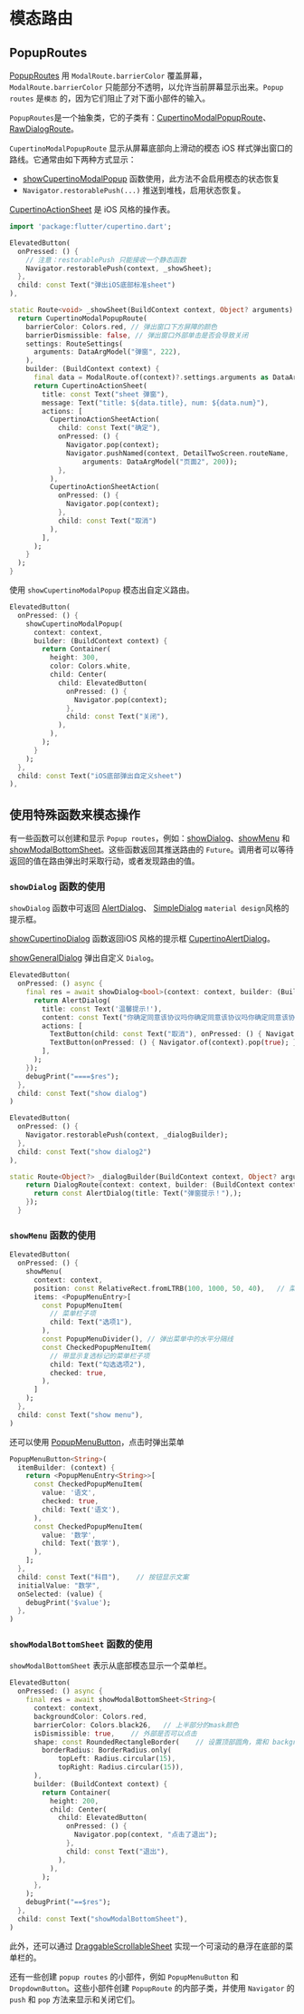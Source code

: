 # 模态路由

## PopupRoutes

[PopupRoutes](https://api.flutter-io.cn/flutter/widgets/PopupRoute-class.html) 用 `ModalRoute.barrierColor` 覆盖屏幕，`ModalRoute.barrierColor` 只能部分不透明，以允许当前屏幕显示出来。`Popup routes` 是`模态` 的，因为它们阻止了对下面小部件的输入。

`PopupRoutes`是一个抽象类，它的子类有：[CupertinoModalPopupRoute](https://api.flutter-io.cn/flutter/cupertino/CupertinoModalPopupRoute-class.html)、[RawDialogRoute](https://api.flutter-io.cn/flutter/widgets/RawDialogRoute-class.html)。

`CupertinoModalPopupRoute` 显示从屏幕底部向上滑动的模态 iOS 样式弹出窗口的路线。它通常由如下两种方式显示：

* [showCupertinoModalPopup](https://api.flutter-io.cn/flutter/cupertino/showCupertinoModalPopup.html) 函数使用，此方法不会启用模态的状态恢复
* `Navigator.restorablePush(...)` 推送到堆栈，启用状态恢复。

[CupertinoActionSheet](https://api.flutter-io.cn/flutter/cupertino/CupertinoActionSheet-class.html) 是 iOS 风格的操作表。

```dart
import 'package:flutter/cupertino.dart';

ElevatedButton(
  onPressed: () {
    // 注意：restorablePush 只能接收一个静态函数
    Navigator.restorablePush(context, _showSheet);
  },
  child: const Text("弹出iOS底部标准sheet")
),

static Route<void> _showSheet(BuildContext context, Object? arguments) {
  return CupertinoModalPopupRoute(
    barrierColor: Colors.red, // 弹出窗口下方屏障的颜色
    barrierDismissible: false, // 弹出窗口外部单击是否会导致关闭
    settings: RouteSettings(
      arguments: DataArgModel("弹窗", 222),
    ),
    builder: (BuildContext context) {
      final data = ModalRoute.of(context)?.settings.arguments as DataArgModel;
      return CupertinoActionSheet(
        title: const Text("sheet 弹窗"),
        message: Text("title: ${data.title}, num: ${data.num}"),
        actions: [
          CupertinoActionSheetAction(
            child: const Text("确定"),
            onPressed: () {
              Navigator.pop(context);
              Navigator.pushNamed(context, DetailTwoScreen.routeName,
                  arguments: DataArgModel("页面2", 200));
            },
          ),
          CupertinoActionSheetAction(
            onPressed: () {
              Navigator.pop(context);
            },
            child: const Text("取消")
          ),
        ],
      );
    }
  );
}
```

使用 `showCupertinoModalPopup` 模态出自定义路由。

```dart
ElevatedButton(
  onPressed: () {
    showCupertinoModalPopup(
      context: context,
      builder: (BuildContext context) {
        return Container(
          height: 300,
          color: Colors.white,
          child: Center(
            child: ElevatedButton(
              onPressed: () {
                Navigator.pop(context);
              },
              child: const Text("关闭"),
            ),
          ),
        );
      }
    );
  },
  child: const Text("iOS底部弹出自定义sheet")
),
```

## 使用特殊函数来模态操作

有一些函数可以创建和显示 `Popup routes`，例如：[showDialog](https://api.flutter.dev/flutter/material/showDialog.html)、[showMenu](https://api.flutter.dev/flutter/material/showMenu.html) 和 [showModalBottomSheet](https://api.flutter.dev/flutter/material/showModalBottomSheet.html)。这些函数返回其推送路由的 `Future`。调用者可以等待返回的值在路由弹出时采取行动，或者发现路由的值。

### `showDialog` 函数的使用

`showDialog` 函数中可返回 [AlertDialog](https://api.flutter.dev/flutter/material/AlertDialog-class.html)、 [SimpleDialog](https://api.flutter.dev/flutter/material/SimpleDialog-class.html) `material design`风格的提示框。

[showCupertinoDialog](https://api.flutter.dev/flutter/cupertino/showCupertinoDialog.html) 函数返回iOS 风格的提示框 [CupertinoAlertDialog](https://api.flutter.dev/flutter/cupertino/CupertinoAlertDialog-class.html)。

[showGeneralDialog](https://api.flutter.dev/flutter/widgets/showGeneralDialog.html) 弹出自定义 `Dialog`。

```dart
ElevatedButton(
  onPressed: () async {
    final res = await showDialog<bool>(context: context, builder: (BuildContext context) {
      return AlertDialog(
        title: const Text('温馨提示!'),
        content: const Text("你确定同意该协议吗你确定同意该协议吗你确定同意该协议吗你确定同意该协议吗"),
        actions: [
          TextButton(child: const Text("取消"), onPressed: () { Navigator.pop(context, false); },),
          TextButton(onPressed: () { Navigator.of(context).pop(true); }, child: const Text("确定")),
        ],
      );
    });
    debugPrint("====$res");
  },
  child: const Text("show dialog")
)
```

```dart
ElevatedButton(
  onPressed: () {
    Navigator.restorablePush(context, _dialogBuilder);
  },
  child: const Text("show dialog2")
),

static Route<Object?> _dialogBuilder(BuildContext context, Object? arguments) {
    return DialogRoute(context: context, builder: (BuildContext context) {
      return const AlertDialog(title: Text("弹窗提示！"),);
    });
  }
```


### `showMenu` 函数的使用

```dart
ElevatedButton(
  onPressed: () {
    showMenu(
      context: context,
      position: const RelativeRect.fromLTRB(100, 1000, 50, 40),   // 菜单栏显示的位置
      items: <PopupMenuEntry>[
        const PopupMenuItem(
          // 菜单栏子项
          child: Text("选项1"),
        ),
        const PopupMenuDivider(), // 弹出菜单中的水平分隔线
        const CheckedPopupMenuItem(
          // 带显示复选标记的菜单栏子项
          child: Text("勾选选项2"),
          checked: true,
        ),
      ]
    );
  },
  child: const Text("show menu"),
)
```

还可以使用 [PopupMenuButton](https://api.flutter.dev/flutter/material/PopupMenuButton-class.html)，点击时弹出菜单

```dart
PopupMenuButton<String>(
  itemBuilder: (context) {
    return <PopupMenuEntry<String>>[
      const CheckedPopupMenuItem(
        value: '语文',
        checked: true,
        child: Text('语文'),
      ),
      const CheckedPopupMenuItem(
        value: '数学',
        child: Text('数学'),
      ),
    ];
  },
  child: const Text("科目"),    // 按钮显示文案
  initialValue: "数学",
  onSelected: (value) {
    debugPrint('$value');
  },
)
```

### `showModalBottomSheet` 函数的使用

`showModalBottomSheet` 表示从底部模态显示一个菜单栏。

```dart
ElevatedButton(
  onPressed: () async {
    final res = await showModalBottomSheet<String>(
      context: context,
      backgroundColor: Colors.red,
      barrierColor: Colors.black26,   // 上半部分的mask颜色
      isDismissible: true,    // 外部是否可以点击
      shape: const RoundedRectangleBorder(    // 设置顶部圆角，需和 backgroundColor 搭配使用
        borderRadius: BorderRadius.only(
            topLeft: Radius.circular(15),
            topRight: Radius.circular(15)),
      ),
      builder: (BuildContext context) {
        return Container(
          height: 200,
          child: Center(
            child: ElevatedButton(
              onPressed: () {
                Navigator.pop(context, "点击了退出");
              },
              child: const Text("退出"),
            ),
          ),
        );
      },
    );
    debugPrint("==$res");
  },
  child: const Text("showModalBottomSheet"),
)
```

此外，还可以通过 [DraggableScrollableSheet](https://api.flutter.dev/flutter/widgets/DraggableScrollableSheet-class.html) 实现一个可滚动的悬浮在底部的菜单栏的。


还有一些创建 `popup routes` 的小部件，例如 `PopupMenuButton` 和 `DropdownButton`。这些小部件创建 `PopupRoute` 的内部子类，并使用 `Navigator` 的 `push` 和 `pop` 方法来显示和关闭它们。